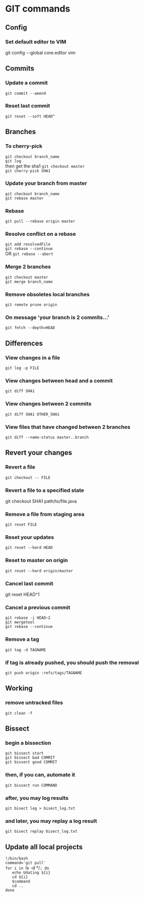 GIT commands
==============


Config
----------
### Set default editor to VIM
git config --global core.editor vim


Commits
--------------

### Update a commit
`git commit --amend`  

### Reset last commit
`git reset --soft HEAD^`  


Branches
--------------

### To cherry-pick
`git checkout branch_name`  
`git log`  
then get the sha1
`git checkout master`  
`git cherry-pick SHA1`  

### Update your branch from master
`git checkout branch_name`  
`git rebase master`  

### Rebase
`git pull --rebase origin master`  

### Resolve conflict on a rebase
`git add resolvedFile`  
`git rebase --continue`  
OR
`git rebase --abort`  

### Merge 2 branches
`git checkout master`  
`git merge branch_name`  

### Remove obsoletes local branches
`git remote prune origin`  

### On message 'your branch is 2 commits...'
`git fetch --depth=HEAD`  


Differences
--------------

### View changes in a file
`git log -p FILE`  

### View changes between head and a commit
`git diff SHA1`  

### View changes between 2 commits
`git diff SHA1 OTHER_SHA1`  

### View files that have changed between 2 branches
`git diff --name-status master..branch`  


Revert your changes
-------------------

### Revert a file
`git checkout -- FILE`  

### Revert a file to a specified state
git checkout SHA1 path/to/file.java

### Remove a file from staging area
`git reset FILE`  

### Reset your updates
`git reset --hard HEAD`  

### Reset to master on origin
`git reset --hard origin/master`  

### Cancel last commit
git reset HEAD^1

### Cancel a previous commit
`git rebase -i HEAD~2`  
`git mergetool`  
`git rebase --continue`  

### Remove a tag
`git tag -d TAGNAME`  

### if tag is already pushed, you should push the removal
`git push origin :refs/tags/TAGNAME`  


Working
--------------

### remove untracked files
`git clean -f`  


Bissect
--------------

### begin a bissection
`git bissect start`  
`git bissect bad COMMIT`  
`git bissect good COMMIT`  

### then, if you can, automate it
`git bissect run COMMAND`  

### after, you may log results
`git bisect log > bisect_log.txt`  

### and later, you may replay a log result
`git bisect replay bisect_log.txt`  


Update all local projects
--------------

`!/bin/bash`  
`command='git pull'`  
`for i in `ls -d */`; do`  
`   echo Udating ${i}`  
`   cd ${i}`  
`   $command`  
`   cd ..`  
`done`  
